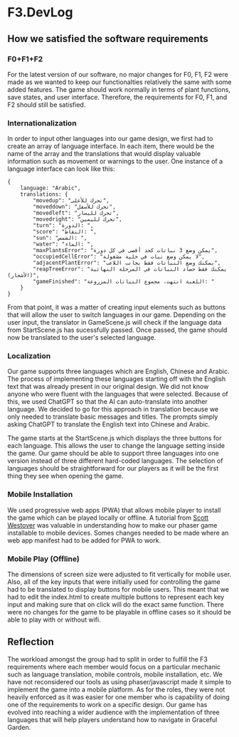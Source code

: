 # F3.DevLog 

## How we satisfied the software requirements
### F0+F1+F2

For the latest version of our software, no major changes for F0, F1, F2 were made as we wanted to keep our functionalties relatively the same with some added features. The game should work normally in terms of plant functions, save states, and user interface. Therefore, the requirements for F0, F1, and F2 should still be satisfied. 

### Internationalization

In order to input other languages into our game design, we first had to create an array of language interface. In each item, there would be the name of the array and the translations that would display valuable information such as movement or warnings to the user. One instance of a language interface can look like this: 
```
{
    language: "Arabic",
    translations: {
        "movedup": "تحرك للأعلى",
        "moveddown": "تحرك للأسفل",
        "movedleft": "تحرك لليسار",
        "movedright": "تحرك لليمين",
        "turn": "الدورة: ",
        "score": "النقاط: ",
        "sun": "الشمس: ",
        "water": "الماء: ",
        "maxPlantsError": "يمكن وضع 3 نباتات كحد أقصى في كل دورة",
        "occupiedCellError": "لا يمكن وضع نبات في خلية مشغولة",
        "adjacentPlantError": "يمكنك وضع النباتات فقط بجانب اللاعب",
        "reapTreeError": "يمكنك فقط حصاد النباتات في المرحلة النهائية (الأشجار)",
        "gameFinished": "اللعبة انتهت، مجموع النباتات المزروعة: "
    }
}
```

From that point, it was a matter of creating input elements such as buttons that will allow the user to switch languages in our game. Depending on the user input, the translator in GameScene.js will check if the language data from StartScene.js has sucessfully passed. Once passed, the game should now be translated to the user's selected language. 

### Localization

Our game supports three languages which are English, Chinese and Arabic. The process of implementing these languages starting off with the English text that was already present in our original design. We did not know anyone who were fluent with the languages that were selected. Because of this, we used ChatGPT so that the AI can auto-translate into another language. We decided to go for this approach in translation because we only needed to translate basic messages and titles. The prompts simply asking ChatGPT to translate the English text into Chinese and Arabic. 

The game starts at the StartScene.js which displays the three buttons for each language. This allows the user to change the language setting inside the game. Our game should be able to support three languages into one version instead of three different hard-coded languages. The selection of languages should be straightforward for our players as it will be the first thing they see when opening the game. 

### Mobile Installation

We used progressive web apps (PWA) that allows mobile player to install the game which can be played locally or offline. A tutorial from [Scott Westover](https://gamedevacademy.org/phaser-progressive-web-apps-tutorial/) was valuable in understanding how to make our phaser game installable to mobile devices. Somes changes needed to be made where an web app manifest had to be added for PWA to work. 

### Mobile Play (Offline)

The dimensions of screen size were adjusted to fit vertically for mobile user. Also, all of the key inputs that were initially used for controlling the game had to be translated to display buttons for mobile users. This meant that we had to edit the index.html to create multiple buttons to represent each key input and making sure that on click will do the exact same function. There were no changes for the game to be playable in offline cases so it should be able to play with or without wifi. 

## Reflection

The workload amongst the group had to split in order to fulfill the F3 requirements where each member would focus on a particular mechanic such as language translation, mobile controls, mobile installation, etc. We have not reconsidered our tools as using phaser/javascript made it simple to implement the game into a mobile platform. As for the roles, they were not heavily enforced as it was easier for one member who is capability of doing one of the requirements to work on a specific design. Our game has evolved into reaching a wider audience with the implementation of three languages that will help players understand how to navigate in Graceful Garden. 